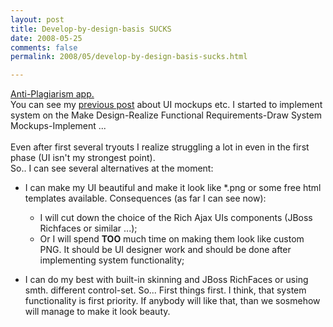 ```yaml
---
layout: post
title: Develop-by-design-basis SUCKS
date: 2008-05-25
comments: false
permalink: 2008/05/develop-by-design-basis-sucks.html

---
```


<a href="http://code.google.com/p/anti-plagiarism/">Anti-Plagiarism app.</a><br />You can see my <a href="http://sick-weasel.blogspot.com/2008/05/anti-plagiarism-development-session.html">previous post</a> about UI mockups etc. I started to implement system on the Make Design-Realize Functional Requirements-Draw System Mockups-Implement ...<br /><br />Even after first several tryouts I realize struggling a lot in even in the first phase (UI isn't my strongest point).<br />So.. I can see several alternatives at the moment:<br /><ul><li>I can make my UI beautiful and make it look like *.png or some free html templates available. Consequences (as far I can see now):<br /></li><ul><li>I will cut down the choice of the Rich Ajax UIs components (JBoss Richfaces or similar ...);</li><li>Or I will spend  <span style="font-weight: bold;">TOO</span> much time on making them look like custom PNG. It should be UI designer work and should be done after implementing system functionality;</li></ul></ul><ul><li>I can do my best with built-in skinning and JBoss RichFaces or using smth. different control-set. So... First things first. I think, that system functionality is first priority. If anybody will like that, than we sosmehow will manage to make it look beauty.<br /></li></ul>
